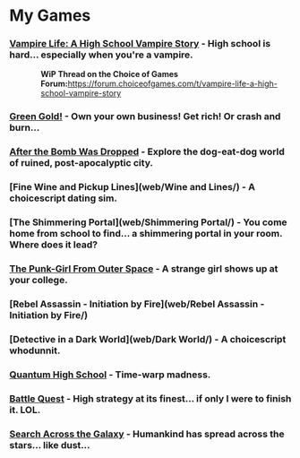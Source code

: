 # My Games
### [**Vampire Life: A High School Vampire Story**](web/vamp/) - High school is hard... especially when you're a vampire.

<div style="margin-left:4em;"><b>WiP Thread on the Choice of Games Forum:</b><a href="https://forum.choiceofgames.com/t/vampire-life-a-high-school-vampire-story/1669">https://forum.choiceofgames.com/t/vampire-life-a-high-school-vampire-story</a></div>

### [Green Gold!](web/mmj/) - Own your own business! Get rich! Or crash and burn...
### [After the Bomb Was Dropped](web/apoc/) - Explore the dog-eat-dog world of ruined, post-apocalyptic city.
### [Fine Wine and Pickup Lines](web/Wine and Lines/) - A choicescript dating sim.
### [The Shimmering Portal](web/Shimmering Portal/) - You come home from school to find... a shimmering portal in your room. Where does it lead?
### [The Punk-Girl From Outer Space](web/punk/) - A strange girl shows up at your college.
### [Rebel Assassin - Initiation by Fire](web/Rebel Assassin - Initiation by Fire/)
### [Detective in a Dark World](web/Dark World/) - A choicescript whodunnit.
### [Quantum High School](web/quantum/) - Time-warp madness.
### [Battle Quest](web/Tacbat/) - High strategy at its finest... if only I were to finish it. LOL.
### [Search Across the Galaxy](web/anthro/) - Humankind has spread across the stars... like dust...


